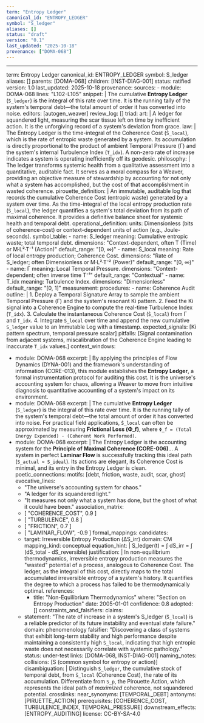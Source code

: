 ```yaml
---
term: "Entropy Ledger"
canonical_id: "ENTROPY_LEDGER"
symbol: "S_ledger"
aliases: []
status: "draft"
version: "0.1"
last_updated: "2025-10-18"
provenance: ["DOMA-068"]
---
```


---
term: Entropy Ledger
canonical_id: ENTROPY_LEDGER
symbol: S_ledger
aliases: []
parents: [DOMA-068]
children: [INST-DIAG-001]
status: ratified
version: 1.0
last_updated: 2025-10-18
provenance:
  sources:
    - module: DOMA-068
      lines: "L102-L105"
      snippet: |
        The cumulative **Entropy Ledger** (`S_ledger`) is the integral of this rate over time. It is the running tally of the system's temporal debt—the total amount of order it has converted into noise.
  editors: [autogen_weaver]
  review_log: []
triad:
  art: |
    A ledger for squandered light, measuring the scar tissue left on time by inefficient action. It is the unforgiving record of a system's deviation from grace.
  law: |
    The Entropy Ledger is the time-integral of the Coherence Cost (`Ṡ_local`), which is the rate of entropic waste generated by a system. Its accumulation is directly proportional to the product of ambient Temporal Pressure (Γ) and the system's internal Turbulence Index (`T_idx`). A non-zero rate of increase indicates a system is operating inefficiently off its geodesic.
  philosophy: |
    The ledger transforms systemic health from a qualitative assessment into a quantitative, auditable fact. It serves as a moral compass for a Weaver, providing an objective measure of stewardship by accounting for not only what a system has accomplished, but the cost of that accomplishment in wasted coherence.
pirouette_definition: |
  An immutable, auditable log that records the cumulative Coherence Cost (entropic waste) generated by a system over time. As the time-integral of the local entropy production rate (`Ṡ_local`), the ledger quantifies a system's total deviation from its path of maximal coherence. It provides a definitive balance sheet for systemic health and temporal debt.
operational_definition:
  units: Dimensionless (bits of coherence-cost) or context-dependent units of action (e.g., Joule-seconds).
  symbol_table:
    - name: S_ledger
      meaning: Cumulative entropic waste; total temporal debt.
      dimensions: "Context-dependent, often T (Time) or M·L²·T⁻¹ (Action)"
      default_range: "[0, ∞)"
    - name: Ṡ_local
      meaning: Rate of local entropy production; Coherence Cost.
      dimensions: "Rate of S_ledger; often Dimensionless or M·L²·T⁻² (Power)"
      default_range: "[0, ∞)"
    - name: Γ
      meaning: Local Temporal Pressure.
      dimensions: "Context-dependent; often inverse time T⁻¹"
      default_range: "Contextual"
    - name: T_idx
      meaning: Turbulence Index.
      dimensions: "Dimensionless"
      default_range: "[0, 1]"
  measurement:
    procedures:
      - name: Coherence Audit
        outline: |
          1.  Deploy a Temporal Signature Array to sample the ambient Temporal Pressure (Γ) and the system's resonant Ki pattern.
          2.  Feed the Ki signal into a Coherence Engine to compute the real-time Turbulence Index (`T_idx`).
          3.  Calculate the instantaneous Coherence Cost (`Ṡ_local`) from Γ and `T_idx`.
          4.  Integrate `Ṡ_local` over time and append the new cumulative `S_ledger` value to an Immutable Log with a timestamp.
        expected_signals: [Ki pattern spectrum, temporal pressure scalar]
        pitfalls: [Signal contamination from adjacent systems, miscalibration of the Coherence Engine leading to inaccurate `T_idx` values.]
context_windows:
  - module: DOMA-068
    excerpt: |
      By applying the principles of Flow Dynamics (DYNA-001) and the framework's understanding of information (CORE-013), this module establishes the **Entropy Ledger**, a formal instrumentation protocol for auditing this cost. It is the universe's accounting system for chaos, allowing a Weaver to move from intuitive diagnosis to quantitative accounting of a system's impact on its environment.
  - module: DOMA-068
    excerpt: |
      The cumulative **Entropy Ledger** (`S_ledger`) is the integral of this rate over time. It is the running tally of the system's temporal debt—the total amount of order it has converted into noise. For practical field applications, `Ṡ_local` can often be approximated by measuring **Frictional Loss (Φ_f)**, where `Φ_f = (Total Energy Expended) - (Coherent Work Performed)`.
  - module: DOMA-068
    excerpt: |
      The Entropy Ledger is the accounting system for the **Principle of Maximal Coherence (CORE-006)**... A system in perfect **Laminar Flow** is successfully tracking this ideal path (`S_actual ≈ S_ideal`). Its actions are elegant, its Coherence Cost is minimal, and its entry in the Entropy Ledger is clean.
poetic_connections:
  motifs: [debt, friction, waste, audit, scar, ghost]
  evocative_lines:
    - "The universe's accounting system for chaos."
    - "A ledger for its squandered light."
    - "It measures not only what a system has done, but the ghost of what it could have been."
  association_matrix:
    - [ "COHERENCE_COST", 0.9 ]
    - [ "TURBULENCE", 0.8 ]
    - [ "FRICTION", 0.7 ]
    - [ "LAMINAR_FLOW", -0.9 ]
formal_mappings:
  candidates:
    - target: Irreversible Entropy Production (ΔS_irr)
      domain: CM
      mapping_kind: conceptual
      equation_hint: |
        S_ledger(t) = ∫ dS_irr = ∫ (dS_total - dS_reversible)
      justification: |
        In non-equilibrium thermodynamics, irreversible entropy production measures the "wasted" potential of a process, analogous to Coherence Cost. The ledger, as the integral of this cost, directly maps to the total accumulated irreversible entropy of a system's history. It quantifies the degree to which a process has failed to be thermodynamically optimal.
      references:
        - title: "Non-Equilibrium Thermodynamics"
          where: "Section on Entropy Production"
          date: 2005-01-01
      confidence: 0.8
  adopted: []
constraints_and_falsifiers:
  claims:
    - statement: "The rate of increase in a system's S_ledger (`Ṡ_local`) is a reliable predictor of its future instability and eventual state failure."
      domain: phenomenology
      falsifier: "Discovering a class of systems that exhibit long-term stability and high performance despite maintaining a consistently high `Ṡ_local`, indicating that high entropic waste does not necessarily correlate with systemic pathology."
      status: under-test
      links: [DOMA-068, INST-DIAG-001]
naming_notes:
  collisions: [S (common symbol for entropy or action)]
  disambiguation: |
    Distinguish `S_ledger`, the cumulative stock of temporal debt, from `Ṡ_local` (Coherence Cost), the rate of its accumulation. Differentiate from `S_p`, the Pirouette Action, which represents the ideal path of *maximized* coherence, not squandered potential.
crosslinks:
  near_synonyms: [TEMPORAL_DEBT]
  antonyms: [PIRUETTE_ACTION]
  prerequisites: [COHERENCE_COST, TURBULENCE_INDEX, TEMPORAL_PRESSURE]
  downstream_effects: [ENTROPY_AUDITING]
license: CC-BY-SA-4.0